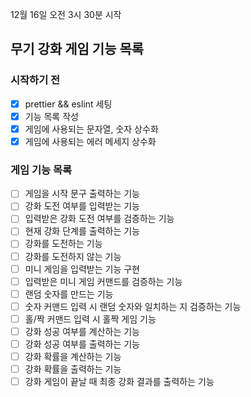 12월 16일 오전 3시 30분 시작

## 무기 강화 게임 기능 목록

### 시작하기 전

- [x] prettier && eslint 세팅
- [x] 기능 목록 작성
- [x] 게임에 사용되는 문자열, 숫자 상수화
- [x] 게임에 사용되는 에러 메세지 상수화

### 게임 기능 목록

- [ ] 게임을 시작 문구 출력하는 기능
- [ ] 강화 도전 여부를 입력받는 기능
- [ ] 입력받은 강화 도전 여부를 검증하는 기능
- [ ] 현재 강화 단계를 출력하는 기능
- [ ] 강화를 도전하는 기능
- [ ] 강화를 도전하지 않는 기능
- [ ] 미니 게임을 입력받는 기능 구현
- [ ] 입력받은 미니 게임 커맨드를 검증하는 기능
- [ ] 랜덤 숫자를 만드는 기능
- [ ] 숫자 커맨드 입력 시 랜덤 숫자와 일치하는 지 검증하는 기능
- [ ] 홀/짝 커맨드 입력 시 홀짝 게임 기능
- [ ] 강화 성공 여부를 계산하는 기능
- [ ] 강화 성공 여부를 출력하는 기능
- [ ] 강화 확률을 계산하는 기능
- [ ] 강화 확률을 출력하는 기능
- [ ] 강화 게임이 끝날 때 최종 강화 결과를 출력하는 기능
